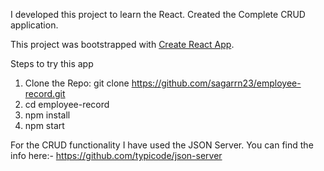 I developed this project to learn the React. Created the Complete CRUD application.

This project was bootstrapped with [Create React App](https://github.com/facebook/create-react-app).

Steps to try this app
1) Clone the Repo: git clone https://github.com/sagarrn23/employee-record.git
2) cd employee-record
3) npm install
4) npm start

For the CRUD functionality I have used the JSON Server. You can find the info here:- https://github.com/typicode/json-server
